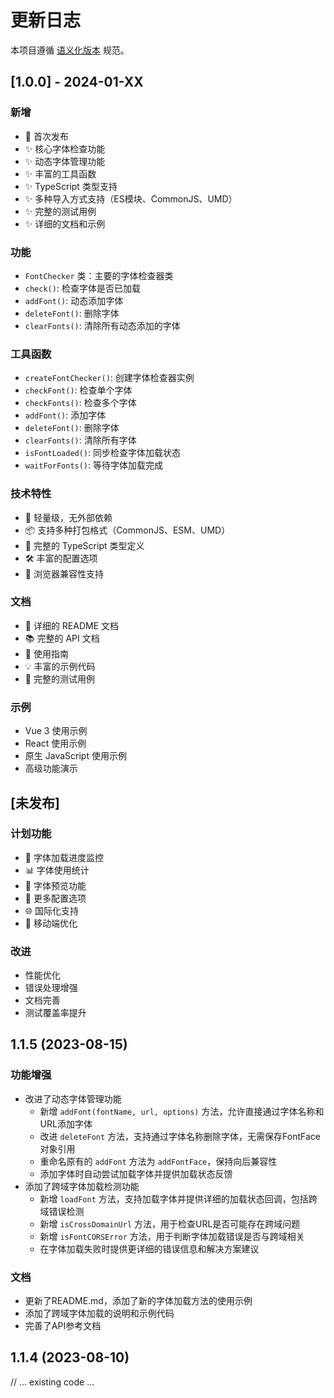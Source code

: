 # 更新日志

本项目遵循 [语义化版本](https://semver.org/lang/zh-CN/) 规范。

## [1.0.0] - 2024-01-XX

### 新增
- 🎉 首次发布
- ✨ 核心字体检查功能
- ✨ 动态字体管理功能
- ✨ 丰富的工具函数
- ✨ TypeScript 类型支持
- ✨ 多种导入方式支持（ES模块、CommonJS、UMD）
- ✨ 完整的测试用例
- ✨ 详细的文档和示例

### 功能
- `FontChecker` 类：主要的字体检查器类
- `check()`: 检查字体是否已加载
- `addFont()`: 动态添加字体
- `deleteFont()`: 删除字体
- `clearFonts()`: 清除所有动态添加的字体

### 工具函数
- `createFontChecker()`: 创建字体检查器实例
- `checkFont()`: 检查单个字体
- `checkFonts()`: 检查多个字体
- `addFont()`: 添加字体
- `deleteFont()`: 删除字体
- `clearFonts()`: 清除所有字体
- `isFontLoaded()`: 同步检查字体加载状态
- `waitForFonts()`: 等待字体加载完成

### 技术特性
- 🚀 轻量级，无外部依赖
- 📦 支持多种打包格式（CommonJS、ESM、UMD）
- 🔧 完整的 TypeScript 类型定义
- 🛠️ 丰富的配置选项
- 📱 浏览器兼容性支持

### 文档
- 📖 详细的 README 文档
- 📚 完整的 API 文档
- 🎯 使用指南
- 💡 丰富的示例代码
- 🧪 完整的测试用例

### 示例
- Vue 3 使用示例
- React 使用示例
- 原生 JavaScript 使用示例
- 高级功能演示

## [未发布]

### 计划功能
- 🔄 字体加载进度监控
- 📊 字体使用统计
- 🎨 字体预览功能
- 🔧 更多配置选项
- 🌐 国际化支持
- 📱 移动端优化

### 改进
- 性能优化
- 错误处理增强
- 文档完善
- 测试覆盖率提升

## 1.1.5 (2023-08-15)

### 功能增强
- 改进了动态字体管理功能
  - 新增 `addFont(fontName, url, options)` 方法，允许直接通过字体名称和URL添加字体
  - 改进 `deleteFont` 方法，支持通过字体名称删除字体，无需保存FontFace对象引用
  - 重命名原有的 `addFont` 方法为 `addFontFace`，保持向后兼容性
  - 添加字体时自动尝试加载字体并提供加载状态反馈
- 添加了跨域字体加载检测功能
  - 新增 `loadFont` 方法，支持加载字体并提供详细的加载状态回调，包括跨域错误检测
  - 新增 `isCrossDomainUrl` 方法，用于检查URL是否可能存在跨域问题
  - 新增 `isFontCORSError` 方法，用于判断字体加载错误是否与跨域相关
  - 在字体加载失败时提供更详细的错误信息和解决方案建议

### 文档
- 更新了README.md，添加了新的字体加载方法的使用示例
- 添加了跨域字体加载的说明和示例代码
- 完善了API参考文档

## 1.1.4 (2023-08-10)

// ... existing code ... 